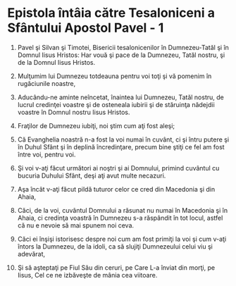 # Epistola &#238;nt&#226;ia c&#259;tre Tesaloniceni a Sf&#226;ntului Apostol Pavel - 1

1. Pavel şi Silvan şi Timotei, Bisericii tesalonicenilor în Dumnezeu-Tatăl şi în Domnul Iisus Hristos: Har vouă şi pace de la Dumnezeu, Tatăl nostru, şi de la Domnul Iisus Hristos.

2. Mulţumim lui Dumnezeu totdeauna pentru voi toţi şi vă pomenim în rugăciunile noastre,

3. Aducându-ne aminte neîncetat, înaintea lui Dumnezeu, Tatăl nostru, de lucrul credinţei voastre şi de osteneala iubirii şi de stăruinţa nădejdii voastre în Domnul nostru Iisus Hristos.

4. Fraţilor de Dumnezeu iubiţi, noi ştim cum aţi fost aleşi;

5. Că Evanghelia noastră n-a fost la voi numai în cuvânt, ci şi întru putere şi în Duhul Sfânt şi în deplină încredinţare, precum bine ştiţi ce fel am fost între voi, pentru voi.

6. Şi voi v-aţi făcut următori ai noştri şi ai Domnului, primind cuvântul cu bucuria Duhului Sfânt, deşi aţi avut multe necazuri.

7. Aşa încât v-aţi făcut pildă tuturor celor ce cred din Macedonia şi din Ahaia,

8. Căci, de la voi, cuvântul Domnului a răsunat nu numai în Macedonia şi în Ahaia, ci credinţa voastră în Dumnezeu s-a răspândit în tot locul, astfel că nu e nevoie să mai spunem noi ceva.

9. Căci ei înşişi istorisesc despre noi cum am fost primiţi la voi şi cum v-aţi întors la Dumnezeu, de la idoli, ca să slujiţi Dumnezeului celui viu şi adevărat,

10. Şi să aşteptaţi pe Fiul Său din ceruri, pe Care L-a înviat din morţi, pe Iisus, Cel ce ne izbăveşte de mânia cea viitoare.

